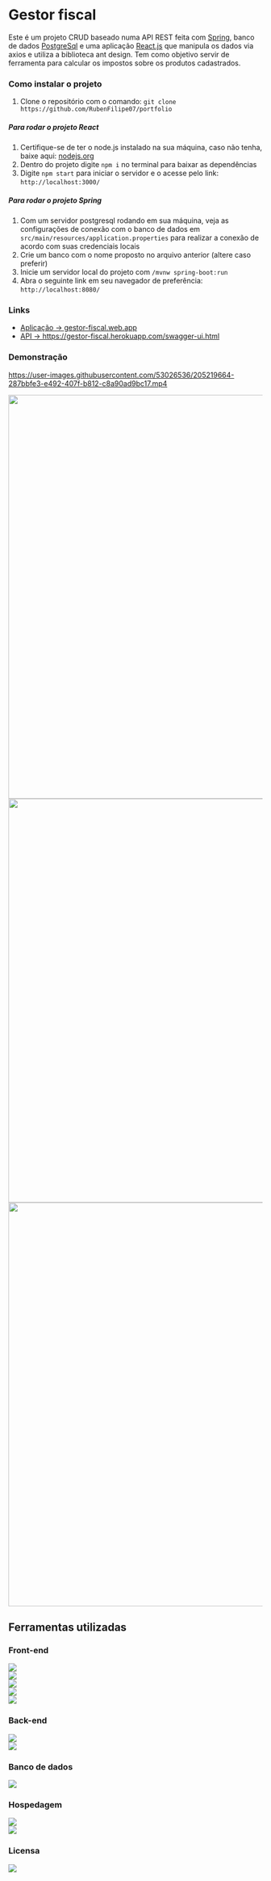 # Gestor fiscal
Este é um projeto CRUD baseado numa API REST feita com <a href="https://spring.io/projects/spring-boot">Spring</a>, banco de dados
<a href="https://www.postgresql.org/">PostgreSql</a> e uma aplicação <a href="https://reactjs.org/">React.js</a> que manipula os dados via axios e
utiliza a biblioteca ant design. Tem como objetivo servir de ferramenta para calcular os impostos sobre os produtos cadastrados.

<h3>Como instalar o projeto</h3>

<ol>
  <li>Clone o repositório com o comando: <code>git clone https://github.com/RubenFilipe07/portfolio</code> </li>
</ol>

<h5>Para rodar o projeto React</h5>
<ol>
  <li>Certifique-se de ter o node.js instalado na sua máquina, caso não tenha, baixe aqui: <a href="https://nodejs.org/en/">nodejs.org</a></li>
  <li>Dentro do projeto digite <code>npm i</code> no terminal para baixar as dependências</li>
  <li>Digite <code>npm start</code> para iniciar o servidor e o acesse pelo link: <code>http://localhost:3000/</code></li>
</ol>

<h5>Para rodar o projeto Spring</h5>
<ol>
  <li>Com um servidor postgresql rodando em sua máquina, veja as configurações de conexão com o banco de dados em  <code>src/main/resources/application.properties</code> para realizar a conexão de acordo com suas credenciais locais</li>
  <li>Crie um banco com o nome proposto no arquivo anterior (altere caso preferir)</li>
  <li>Inicie um servidor local do projeto com <code>/mvnw spring-boot:run</code></li>
  <li>Abra o seguinte link em seu navegador de preferência: <code>http://localhost:8080/</code></li>
</ol>

<h3>Links</h3>
<ul>
    <li><a href="https://gestor-fiscal.web.app/">Aplicação -> gestor-fiscal.web.app</a></li>
    <li><a href="https://gestor-fiscal.herokuapp.com/swagger-ui.html">API -> https://gestor-fiscal.herokuapp.com/swagger-ui.html</a></li>
</ul>

<h3>Demonstração</h3>

https://user-images.githubusercontent.com/53026536/205219664-287bbfe3-e492-407f-b812-c8a90ad9bc17.mp4

<a href="https://gestor-fiscal.herokuapp.com/swagger-ui.html">
  <img width="800" src="https://user-images.githubusercontent.com/53026536/200506717-d0f78b11-46bd-4648-9d7b-32c6c97ddeb3.png"/>
</a>

<a href="https://gestor-fiscal.web.app/">
  <img width="800" src="https://user-images.githubusercontent.com/53026536/201034686-0c3b1891-dc74-4591-b714-4dad8adcf077.png"/>
 </a>
 
<a href="https://gestor-fiscal.web.app/">
  <img width="800" src="https://user-images.githubusercontent.com/53026536/201034702-b8eaf984-e7a7-4ff0-bbc0-193325ca765c.png"/>
</a>

<h2>Ferramentas utilizadas</h2>

<h3>Front-end</h3>

  <a href="https://reactjs.org/">
    <img src="https://img.shields.io/badge/React.jS-20232A?style=for-the-badge&logo=react&logoColor=61DAFB" />
  </a> <br/>
  
  <a href="https://reactrouter.com/en/main">
    <img src="https://img.shields.io/badge/React_Router-CA4245?style=for-the-badge&logo=react-router&logoColor=white" />
  </a> <br/>
  
  <a href="https://axios-http.com/docs/intro">
    <img src="https://img.shields.io/badge/Axios-5A29E4?style=for-the-badge&logo=axios&logoColor=white" />
  </a> <br/>
 
  <a href="https://ant.design">
    <img src="https://img.shields.io/badge/Ant%20design-007DB8?style=for-the-badge&logo=antdesign&logoColor=white" />
  </a> <br/>
  
  <a href="https://ant.design/docs/spec/icon">
    <img src="https://img.shields.io/badge/Ant%20design%20Icons-007DB8?style=for-the-badge&logo=antdesign&logoColor=white" />
  </a> <br/>
  
 <h3>Back-end</h3>

  <a href="https://swagger.io">
    <img src="https://img.shields.io/badge/Swagger-85EA2D?style=for-the-badge&logo=Swagger&logoColor=white"/>
  </a> <br/>
  
  <a href="https://spring.io/projects/spring-boot">
  <img src="https://img.shields.io/badge/Spring-6DB33F?style=for-the-badge&logo=spring&logoColor=white" />
  </a> <br/>
  
 <h3>Banco de dados</h3>
 
  <a href="https://www.postgresql.org/">
    <img src="https://img.shields.io/badge/PostgreSQL-316192?style=for-the-badge&logo=postgresql&logoColor=white" />
  </a> <br/>

 <h3>Hospedagem</h3>
 
  <a href="https://firebase.google.com/">
    <img src="https://img.shields.io/badge/firebase-ffca28?style=for-the-badge&logo=firebase&logoColor=black" />
  </a> <br/>
  
  <a href="https://heroku.com">
    <img src="https://img.shields.io/badge/Heroku-430098?style=for-the-badge&logo=heroku&logoColor=white" />
  </a> <br/>
  

<h3>Licensa</h3>

  <a href="https://github.com/RubenFilipe07/spring-react-gestor-fiscal/blob/main/LICENSE">
    <img src="https://img.shields.io/badge/License-MIT-blue.svg" />
  </a> 
  


